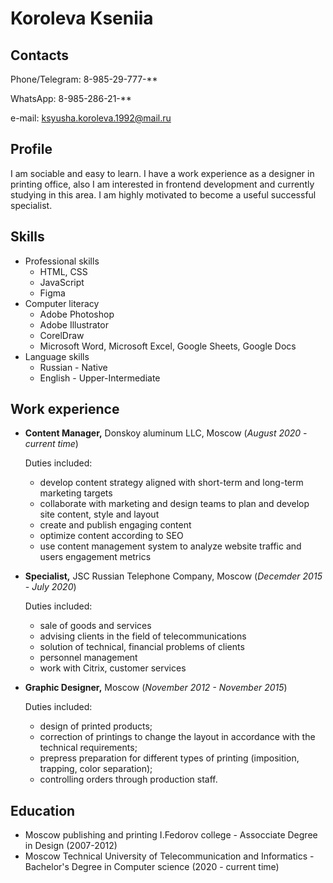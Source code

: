 # Koroleva Kseniia

## Contacts
Phone/Telegram: 8-985-29-777-**

WhatsApp: 8-985-286-21-**

e-mail: ksyusha.koroleva.1992@mail.ru


## Profile
I am sociable and easy to learn. I have a work experience as a designer in printing office, also I am interested in frontend development and currently studying in this area. I am highly motivated to become a useful successful specialist.

## Skills
* Professional skills
    + HTML, CSS
    + JavaScript
    + Figma
* Computer literacy
    + Adobe Photoshop
    + Adobe Illustrator
    + CorelDraw
    + Microsoft Word, Microsoft Excel, Google Sheets, Google Docs
* Language skills
    + Russian - Native
    + English - Upper-Intermediate

## Work experience
* **Content Manager,** Donskoy aluminum LLC, Moscow (*August 2020 - current time*)

    Duties included:
    + develop content strategy aligned with short-term and long-term marketing targets
    + collaborate with marketing and design teams to plan and develop site content, style and layout
    + create and publish engaging content
    + optimize content according to SEO
    + use content management system to analyze website traffic and users engagement metrics

* **Specialist,** JSC Russian Telephone Company, Moscow (*Decemder 2015 - July 2020*)

    Duties included:
    + sale of goods and services
    + advising clients in the field of telecommunications
    + solution of technical, financial problems of clients
    + personnel management
    + work with Citrix, customer services 
    
* **Graphic Designer,** Moscow (*November 2012 - November 2015*)

    Duties included:
    + design of printed products;
    + correction of printings to change the layout in accordance with the technical requirements;
    + prepress preparation for different types of printing (imposition, trapping, color separation);
    + controlling orders through production staff.

## Education
* Moscow publishing and printing I.Fedorov college - Assoсciate Degree in Design (2007-2012)
* Moscow Technical University of Telecommunication and Informatics - Bachelor's Degree in Computer science (2020 - current time)

